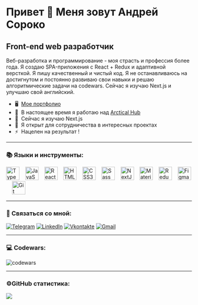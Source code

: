 Привет 👋 Меня зовут Андрей Сороко
==============================

Front-end web разработчик
-----------------------------

Веб-разработка и программирование - моя страсть и профессия более года. Я создаю SPA-приложения с React + Redux и адаптивной версткой. Я пишу качественный и чистый код. Я не останавливаюсь на достигнутом и постоянно развиваю свои навыки и решаю алгоритмические задачи на codewars. Сейчас я изучаю Next.js и улучшаю свой английский.

* 🖥️  [Мое портфолио](https://andrey-soroko-portfolio.vercel.app)
* 🚀  В настоящее время я работаю над [Arctical Hub](http://github.com/cLubber1337/arctical-hub-project)
* 🧠  Сейчас я изучаю Next.js
* 🤝  Я открыт для сотрудничества в интересных проектах
* ⚡  Нацелен на результат !

---

### 📚 Языки и инструменты:

<p align="left">
<a href="https://www.typescriptlang.org/" target="_blank" rel="noreferrer"><img src="https://raw.githubusercontent.com/danielcranney/readme-generator/main/public/icons/skills/typescript-colored.svg" width="36" height="36" alt="TypeScript" /></a>&nbsp;&nbsp;&nbsp;
<a href="https://developer.mozilla.org/en-US/docs/Web/JavaScript" target="_blank" rel="noreferrer"><img src="https://raw.githubusercontent.com/danielcranney/readme-generator/main/public/icons/skills/javascript-colored.svg" width="36" height="36" alt="JavaScript" /></a>&nbsp;&nbsp;&nbsp;
<a href="https://reactjs.org/" target="_blank" rel="noreferrer"><img src="https://raw.githubusercontent.com/danielcranney/readme-generator/main/public/icons/skills/react-colored.svg" width="36" height="36" alt="React" /></a>&nbsp;&nbsp;&nbsp;
<a href="https://developer.mozilla.org/en-US/docs/Glossary/HTML5" target="_blank" rel="noreferrer"><img src="https://raw.githubusercontent.com/danielcranney/readme-generator/main/public/icons/skills/html5-colored.svg" width="36" height="36" alt="HTML5" /></a>&nbsp;&nbsp;&nbsp;
<a href="https://www.w3.org/TR/CSS/#css" target="_blank" rel="noreferrer"><img src="https://raw.githubusercontent.com/danielcranney/readme-generator/main/public/icons/skills/css3-colored.svg" width="36" height="36" alt="CSS3" /></a>&nbsp;&nbsp;&nbsp;
<a href="https://sass-lang.com/" target="_blank" rel="noreferrer"><img src="https://raw.githubusercontent.com/danielcranney/readme-generator/main/public/icons/skills/sass-colored.svg" width="36" height="36" alt="Sass" /></a>&nbsp;&nbsp;&nbsp;
<a href="https://nextjs.org/docs" target="_blank" rel="noreferrer"><img src="https://raw.githubusercontent.com/danielcranney/readme-generator/main/public/icons/skills/nextjs-colored.svg" width="36" height="36" alt="NextJs" /></a>&nbsp;&nbsp;&nbsp;
<a href="https://mui.com/" target="_blank" rel="noreferrer"><img src="https://raw.githubusercontent.com/danielcranney/readme-generator/main/public/icons/skills/materialui-colored.svg" width="36" height="36" alt="Material UI" /></a>&nbsp;&nbsp;&nbsp;
<a href="https://redux.js.org/" target="_blank" rel="noreferrer"><img src="https://raw.githubusercontent.com/danielcranney/readme-generator/main/public/icons/skills/redux-colored.svg" width="36" height="36" alt="Redux" /></a>&nbsp;&nbsp;&nbsp;
<a href="https://www.figma.com/" target="_blank" rel="noreferrer"><img src="https://raw.githubusercontent.com/danielcranney/readme-generator/main/public/icons/skills/figma-colored.svg" width="36" height="36" alt="Figma" /></a>
&nbsp;&nbsp;&nbsp;
<a href="https://git-scm.com/" target="_blank" rel="noreferrer"><img src="https://raw.githubusercontent.com/danielcranney/readme-generator/main/public/icons/skills/git-colored.svg" width="36" height="36" alt="Git" /></a>
</p>

---

### 🤙 Связаться со мной:

[![Telegram](https://img.shields.io/badge/-Telegram-090909?style=for-the-badge&logo=telegram&logoColor=ec4899)](https://t.me/AndreySoroko)
[![LinkedIn](https://img.shields.io/badge/-LinkedIn-090909?style=for-the-badge&logo=linkedin&logoColor=ec4899)](https://www.linkedin.com/in/andrey-soroko)
[![Vkontakte](https://img.shields.io/badge/-Vkontakte-090909?style=for-the-badge&logo=Vk&logoColor=ec4899)](https://vk.com/id29430604)
[![Gmail](https://img.shields.io/badge/-Gmail-090909?style=for-the-badge&logo=Gmail&logoColor=ec4899)](mailto:supersoroko@gmail.com)

---

### 💻 Codewars:

![codewars](https://www.codewars.com/users/cLubber1337/badges/large)

---

### ⚙️GitHub статистика:

<a href="http://www.github.com/cLubber1337"><img src="https://github-readme-streak-stats.herokuapp.com/?user=cLubber1337&stroke=ffffff&background=1e3a8a&ring=ec4899&fire=ec4899&currStreakNum=ffffff&currStreakLabel=ec4899&sideNums=ffffff&sideLabels=ffffff&dates=ffffff&hide_border=true" /></a>
